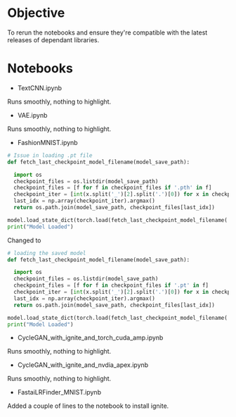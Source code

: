 # Objective
To rerun the notebooks and ensure they're compatible with the latest releases of dependant libraries.

# Notebooks

- TextCNN.ipynb

Runs smoothly, nothing to highlight.

- VAE.ipynb

Runs smoothly, nothing to highlight.

- FashionMNIST.ipynb

```python 
# Issue in loading .pt file
def fetch_last_checkpoint_model_filename(model_save_path):

  import os
  checkpoint_files = os.listdir(model_save_path)
  checkpoint_files = [f for f in checkpoint_files if '.pth' in f]
  checkpoint_iter = [int(x.split('_')[2].split('.')[0]) for x in checkpoint_files]
  last_idx = np.array(checkpoint_iter).argmax()
  return os.path.join(model_save_path, checkpoint_files[last_idx])

model.load_state_dict(torch.load(fetch_last_checkpoint_model_filename('./saved_models')))
print("Model Loaded")
```

Changed to 

```python
# loading the saved model
def fetch_last_checkpoint_model_filename(model_save_path):

  import os
  checkpoint_files = os.listdir(model_save_path)
  checkpoint_files = [f for f in checkpoint_files if '.pt' in f]
  checkpoint_iter = [int(x.split('_')[2].split('.')[0]) for x in checkpoint_files]
  last_idx = np.array(checkpoint_iter).argmax()
  return os.path.join(model_save_path, checkpoint_files[last_idx])

model.load_state_dict(torch.load(fetch_last_checkpoint_model_filename('./saved_models')))
print("Model Loaded")
```

- CycleGAN_with_ignite_and_torch_cuda_amp.ipynb

Runs smoothly, nothing to highlight.

- CycleGAN_with_ignite_and_nvdia_apex.ipynb

Runs smoothly, nothing to highlight.

- FastaiLRFinder_MNIST.ipynb

Added a couple of lines to the notebook to install ignite.

